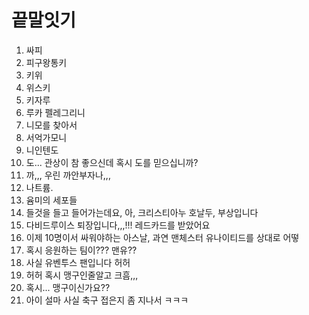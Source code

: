 # 끝말잇기

1. 싸피
1. 피구왕통키
1. 키위
1. 위스키
1. 키자루
1. 루카 펠레그리니
1. 니모를 찾아서
1. 서억가모니
1. 니인텐도
1. 도... 관상이 참 좋으신데 혹시 도를 믿으십니까?
1. 까,,, 우린 까안부자나,,,
1. 나트륨.
1. 윰미의 세포들
1. 들것을 들고 들어가는데요, 아, 크리스티아누 호날두, 부상입니다
1. 다비드루이스 퇴장입니다,,,!!! 레드카드를 받았어요
1. 이제 10명이서 싸워야하는 아스날, 과연 맨체스터 유나이티드를 상대로 어떻
1. 혹시 응원하는 팀이??? 맨유??
1. 사실 유벤투스 팬입니다 허허
1. 허허 혹시 맹구인줄알고 크흠,,,
1. 혹시... 맹구이신가요??
1. 아이 설마 사실 축구 접은지 좀 지나서 ㅋㅋㅋ